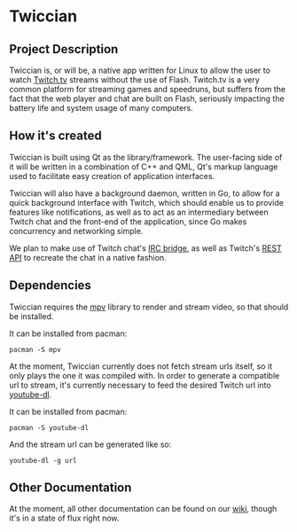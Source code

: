 # Twiccian

## Project Description
Twiccian is, or will be, a native app written for Linux to allow the user
to watch [Twitch.tv](http://twitch.tv) streams without the use of Flash.
Twitch.tv is a very common platform for streaming games and speedruns, but
suffers from the fact that the web player and chat are built on Flash,
seriously impacting the battery life and system usage of many computers.


## How it's created
Twiccian is built using Qt as the library/framework. The user-facing side
of it will be written in a combination of C++ and QML, Qt's markup
language used to facilitate easy creation of application interfaces.

Twiccian will also have a background daemon, written in Go, to allow for
a quick background interface with Twitch, which should enable us to
provide features like notifications, as well as to act as an intermediary
between Twitch chat and the front-end of the application, since Go makes
concurrency and networking simple.

We plan to make use of Twitch chat's [IRC
bridge](http://help.twitch.tv/customer/portal/articles/1302780-twitch-irc),
as well as Twitch's [REST API](https://github.com/justintv/twitch-api) to recreate the chat in a native fashion.


## Dependencies
Twiccian requires the [mpv](http://mpv.io/) library to render and stream video, so that
should be installed.

It can be installed from pacman:
``` 
pacman -S mpv
```

At the moment, Twiccian currently does not fetch stream urls itself, so it
only plays the one it was compiled with. In order to generate a compatible
url to stream, it's currently necessary to feed the desired Twitch url
into [youtube-dl](https://rg3.github.io/youtube-dl/).

It can be installed from pacman:
```
pacman -S youtube-dl
```

And the stream url can be generated like so:
```
youtube-dl -g url
```


## Other Documentation
At the moment, all other documentation can be found on our
[wiki](https://github.com/octotep/twiccian/wiki), though it's in a state
of flux right now.
